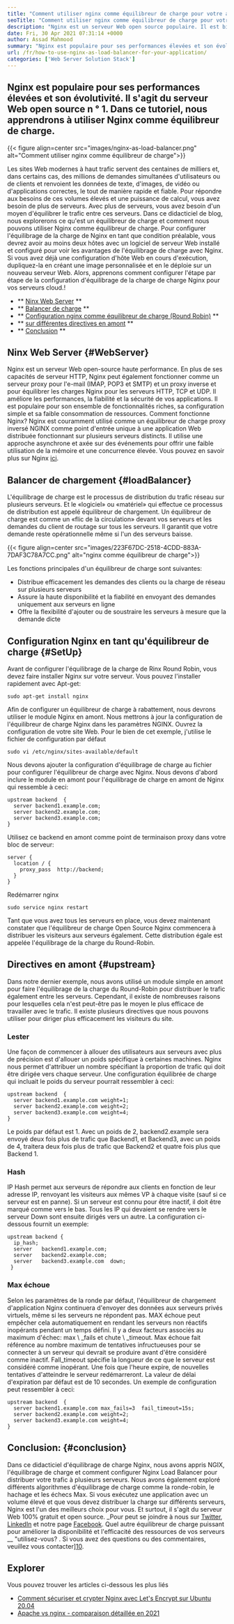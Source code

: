 ```yaml
---
title: "Comment utiliser nginx comme équilibreur de charge pour votre application" 
seoTitle: "Comment utiliser nginx comme équilibreur de charge pour votre application" 
description: "Nginx est un serveur Web open source populaire. Il est bien connu pour les performances élevées et l'évolutivité. Dans ce tutoriel, nous apprendrons à utiliser Nginx comme équilibreur de charge" 
date: Fri, 30 Apr 2021 07:31:14 +0000
author: Assad Mahmood
summary: "Nginx est populaire pour ses performances élevées et son évolutivité. Il s'agit du serveur Web open source n ° 1. Dans ce tutoriel, nous apprendrons à utiliser Nginx comme équilibreur de charge." 
url: /fr/how-to-use-nginx-as-load-balancer-for-your-application/
categories: ['Web Server Solution Stack']
---
```


## Nginx est populaire pour ses performances élevées et son évolutivité. Il s'agit du serveur Web open source n ° 1. Dans ce tutoriel, nous apprendrons à utiliser Nginx comme équilibreur de charge.

{{< figure align=center src="images/nginx-as-load-balancer.png" alt="Comment utiliser nginx comme équilibreur de charge">}}

Les sites Web modernes à haut trafic servent des centaines de milliers et, dans certains cas, des millions de demandes simultanées d'utilisateurs ou de clients et renvoient les données de texte, d'images, de vidéo ou d'applications correctes, le tout de manière rapide et fiable. Pour répondre aux besoins de ces volumes élevés et une puissance de calcul, vous avez besoin de plus de serveurs. Avec plus de serveurs, vous avez besoin d'un moyen d'équilibrer le trafic entre ces serveurs. Dans ce didacticiel de blog, nous explorerons ce qu'est un équilibreur de charge et comment nous pouvons utiliser Nginx comme équilibreur de charge.
Pour configurer l'équilibrage de la charge de Nginx en tant que condition préalable, vous devrez avoir au moins deux hôtes avec un logiciel de serveur Web installé et configuré pour voir les avantages de l'équilibrage de charge avec Nginx. Si vous avez déjà une configuration d'hôte Web en cours d'exécution, dupliquez-la en créant une image personnalisée et en le déploie sur un nouveau serveur Web. Alors, apprenons comment configurer l'étape par étape de la configuration d'équilibrage de la charge de charge Nginx pour vos serveurs cloud.!
  * ** [Ninx Web Server][1] **
  * ** [Balancer de charge][2] **
  * ** [Configuration nginx comme équilibreur de charge (Round Robin)][3] **
  * ** [sur différentes directives en amont][4] **
  * ** [Conclusion][5] **

## Ninx Web Server {#WebServer}
Nginx est un serveur Web open-source haute performance. En plus de ses capacités de serveur HTTP, Nginx peut également fonctionner comme un serveur proxy pour l'e-mail (IMAP, POP3 et SMTP) et un proxy inverse et pour équilibrer les charges Nginx pour les serveurs HTTP, TCP et UDP. Il améliore les performances, la fiabilité et la sécurité de vos applications. Il est populaire pour son ensemble de fonctionnalités riches, sa configuration simple et sa faible consommation de ressources.
Comment fonctionne Nginx? Nginx est couramment utilisé comme un équilibreur de charge proxy inversé NGINX comme point d'entrée unique à une application Web distribuée fonctionnant sur plusieurs serveurs distincts. Il utilise une approche asynchrone et axée sur des événements pour offrir une faible utilisation de la mémoire et une concurrence élevée. Vous pouvez en savoir plus sur Nginx [ici][6].

## Balancer de chargement {#loadBalancer}
L'équilibrage de charge est le processus de distribution du trafic réseau sur plusieurs serveurs. Et le «logiciel» ou «matériel» qui effectue ce processus de distribution est appelé équilibreur de chargement. Un équilibreur de charge est comme un «flic de la circulation» devant vos serveurs et les demandes du client de routage sur tous les serveurs. Il garantit que votre demande reste opérationnelle même si l'un des serveurs baisse.

{{< figure align=center src="images/223F67DC-2518-4CDD-883A-7DAF3C78A7CC.png" alt="nginx comme équilibreur de charge">}}

Les fonctions principales d'un équilibreur de charge sont suivantes:
  * Distribue efficacement les demandes des clients ou la charge de réseau sur plusieurs serveurs
  * Assure la haute disponibilité et la fiabilité en envoyant des demandes uniquement aux serveurs en ligne
  * Offre la flexibilité d'ajouter ou de soustraire les serveurs à mesure que la demande dicte

## Configuration Nginx en tant qu'équilibreur de charge {#SetUp}
Avant de configurer l'équilibrage de la charge de Rinx Round Robin, vous devez faire installer Nginx sur votre serveur. Vous pouvez l'installer rapidement avec Apt-get:
```
sudo apt-get install nginx
```
Afin de configurer un équilibreur de charge à rabattement, nous devrons utiliser le module Nginx en amont. Nous mettrons à jour la configuration de l'équilibreur de charge Nginx dans les paramètres NGINX. Ouvrez la configuration de votre site Web. Pour le bien de cet exemple, j'utilise le fichier de configuration par défaut
```
sudo vi /etc/nginx/sites-available/default
```
Nous devons ajouter la configuration d'équilibrage de charge au fichier pour configurer l'équilibreur de charge avec Nginx.
Nous devons d'abord inclure le module en amont pour l'équilibrage de charge en amont de Nginx qui ressemble à ceci:
```
upstream backend  {
  server backend1.example.com;
  server backend2.example.com;
  server backend3.example.com;
}
```
Utilisez ce backend en amont comme point de terminaison proxy dans votre bloc de serveur:
```
server {
  location / {
    proxy_pass  http://backend;
  }
}
```
Redémarrer nginx
```
sudo service nginx restart
```
Tant que vous avez tous les serveurs en place, vous devez maintenant constater que l'équilibreur de charge Open Source Nginx commencera à distribuer les visiteurs aux serveurs également. Cette distribution égale est appelée l'équilibrage de la charge du Round-Robin.

## Directives en amont {#upstream}
Dans notre dernier exemple, nous avons utilisé un module simple en amont pour faire l'équilibrage de la charge du Round-Robin pour distribuer le trafic également entre les serveurs. Cependant, il existe de nombreuses raisons pour lesquelles cela n'est peut-être pas le moyen le plus efficace de travailler avec le trafic. Il existe plusieurs directives que nous pouvons utiliser pour diriger plus efficacement les visiteurs du site.

### Lester
Une façon de commencer à allouer des utilisateurs aux serveurs avec plus de précision est d'allouer un poids spécifique à certaines machines. Nginx nous permet d'attribuer un nombre spécifiant la proportion de trafic qui doit être dirigée vers chaque serveur.
Une configuration équilibrée de charge qui incluait le poids du serveur pourrait ressembler à ceci:
```
upstream backend  {
  server backend1.example.com weight=1;
  server backend2.example.com weight=2;
  server backend3.example.com weight=4;
}
```
Le poids par défaut est 1. Avec un poids de 2, backend2.example sera envoyé deux fois plus de trafic que Backend1, et Backend3, avec un poids de 4, traitera deux fois plus de trafic que Backend2 et quatre fois plus que Backend 1.

### Hash
IP Hash permet aux serveurs de répondre aux clients en fonction de leur adresse IP, renvoyant les visiteurs aux mêmes VP à chaque visite (sauf si ce serveur est en panne). Si un serveur est connu pour être inactif, il doit être marqué comme vers le bas. Tous les IP qui devaient se rendre vers le serveur Down sont ensuite dirigés vers un autre.
La configuration ci-dessous fournit un exemple:
```
upstream backend {
  ip_hash;
  server   backend1.example.com;
  server   backend2.example.com;
  server   backend3.example.com  down;
 }
```

### Max échoue
Selon les paramètres de la ronde par défaut, l'équilibreur de chargement d'application Nginx continuera d'envoyer des données aux serveurs privés virtuels, même si les serveurs ne répondent pas. MAX échoue peut empêcher cela automatiquement en rendant les serveurs non réactifs inopérants pendant un temps défini.
Il y a deux facteurs associés au maximum d'échec: max \ _fails et chute \ _timeout. Max échoue fait référence au nombre maximum de tentatives infructueuses pour se connecter à un serveur qui devrait se produire avant d'être considéré comme inactif. Fall_timeout spécifie la longueur de ce que le serveur est considéré comme inopérant. Une fois que l'heure expire, de nouvelles tentatives d'atteindre le serveur redémarreront. La valeur de délai d'expiration par défaut est de 10 secondes.
Un exemple de configuration peut ressembler à ceci:
```
upstream backend  {
  server backend1.example.com max_fails=3  fail_timeout=15s;
  server backend2.example.com weight=2;
  server backend3.example.com weight=4;
}
```

## Conclusion: {#conclusion}
Dans ce didacticiel d'équilibrage de charge Nginx, nous avons appris NGIX, l'équilibrage de charge et comment configurer Nginx Load Balancer pour distribuer votre trafic à plusieurs serveurs. Nous avons également exploré différents algorithmes d'équilibrage de charge comme la ronde-robin, le hachage et les échecs Max. Si vous exécutez une application avec un volume élevé et que vous devez distribuer la charge sur différents serveurs, Nginx est l'un des meilleurs choix pour vous. Et surtout, il s'agit du serveur Web 100% gratuit et open source.
_Pour peut se joindre à nous sur [Twitter][7], [LinkedIn][8] et notre page [Facebook][9]. Quel autre équilibreur de charge puissant pour améliorer la disponibilité et l'efficacité des ressources de vos serveurs __ "utilisez-vous? . Si vous avez des questions ou des commentaires, veuillez vous contacter][10].

## Explorer
Vous pouvez trouver les articles ci-dessous les plus liés
  * [Comment sécuriser et crypter Nginx avec Let's Encrypt sur Ubuntu 20.04][11]
  * [Apache vs nginx - comparaison détaillée en 2021][12]

  
[1]: #webserver
[2]: #loadbalancer
[3]: #setup
[4]: #upstream
[5]: #conclusion
[6]: https://products.containerize.com/solution-stack/nginx
[7]: https://twitter.com/containerize_co
[8]: https://www.linkedin.com/company/containerize/
[9]: http://facebook.com/containerize
[10]: mailto:yasir.saeed@aspose.com
[11]: https://blog.containerize.com/web-server-solution-stack/how-to-secure-nginx-with-letsencrypt-on-ubuntu-20-04/
[12]: https://blog.containerize.com/2021/02/26/apache-vs-nginx-detailed-comparison-in-2021/
